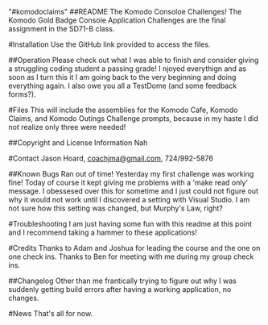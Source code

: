 "#komodoclaims" 
##README The Komodo Consoloe Challenges!
The Komodo Gold Badge Console Application Challenges are the final assignment in the SD71-B class.

#Installation
Use the GitHub link provided to access the files.

##Operation
Please check out what I was able to finish and consider giving a struggling coding student a passing grade! I njoyed everythign and as soon as I turn this it I am going back to the very beginning and doing everything again. I also owe you all a TestDome (and some feedback forms?). 

#Files
This will include the assemblies for the Komodo Cafe, Komodo Claims, and Komodo Outings Challenge prompts, because in my haste I did not realize only three were needed!

##Copyright and License Information
Nah

#Contact 
Jason Hoard, coachjma@gmail.com, 724/992-5876

##Known Bugs
Ran out of time!
Yesterday my first challenge was working fine! Today of course it kept giving me problems with a 'make read only' message. I obessesed over this for sometime and I just could not figure out why it would not work until I discovered a setting with Visual Studio. I am not sure how this setting was changed, but Murphy's Law, right? 

#Troubleshooting
I am just having some fun with this readme at this point and I recommend taking a hammer to these applications!

#Credits
Thanks to Adam and Joshua for leading the course and the one on one check ins. Thanks to Ben for meeting with me during my group check ins.

##Changelog
Other than me frantically trying to figure out why I was suddenly getting build errors after having a working application, no changes.

#News
That's all for now. 


